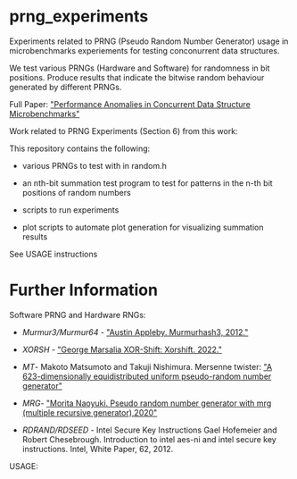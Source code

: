 # prng_experiments
Experiments related to PRNG (Pseudo Random Number Generator) usage in microbenchmarks experiements for testing
 conconurrent data structures.

 We test various PRNGs (Hardware and Software) for randomness in bit positions.
 Produce results that indicate the bitwise random behaviour generated by different PRNGs.

 Full Paper:  ["Performance Anomalies in Concurrent Data Structure Microbenchmarks"](
 https://arxiv.org/pdf/2208.08469.pdf)

Work related to PRNG Experiments (Section 6) from this work:

 This repository contains the following:
 
 - various PRNGs to test with in random.h

 - an nth-bit summation test program to test for patterns in the n-th bit positions of random numbers

 - scripts to run experiments

 - plot scripts to automate plot generation for visualizing summation results

 See USAGE instructions

 # Further Information
 Software PRNG and Hardware RNGs:
 
   - *Murmur3/Murmur64* - ["Austin Appleby. Murmurhash3, 2012."](https://github.com/aappleby/smhasher/wiki/)
 
   - *XORSH* - ["George Marsalia XOR-Shift: Xorshift. 2022."](https://en.wikipedia.org/wiki/Xorshift)

   - *MT*- Makoto Matsumoto and Takuji Nishimura. Mersenne twister: ["A 623-dimensionally equidistributed uniform pseudo-random number generator"](https://dl.acm.org/doi/pdf/10.1145/272991.272995)
 
   - *MRG*- ["Morita Naoyuki. Pseudo random number generator with mrg (multiple recursive generator),2020"](https://www.schneier.com/blog/archives/2008/05/random_number_b.html)

   - *RDRAND/RDSEED* - Intel Secure Key Instructions Gael Hofemeier and Robert Chesebrough. Introduction to intel aes-ni and intel secure key instructions. Intel, White Paper, 62, 2012.


 USAGE:

 

